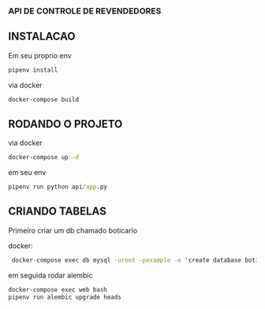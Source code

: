 ### API DE CONTROLE DE REVENDEDORES

## INSTALACAO
Em seu proprio env

```cmd
pipenv install
```

via docker
```cmd
docker-compose build
```


## RODANDO O PROJETO
via docker
```cmd
docker-compose up -d
```

em seu env
```cmd
pipenv run python api/app.py
```

## CRIANDO TABELAS
Primeiro criar um db chamado boticario

docker:
```cmd
 docker-compose exec db mysql -uroot -pexample -e 'create database boticario'
```

em seguida rodar alembic
```cmd
docker-compose exec web bash
pipenv run alembic upgrade heads
```
